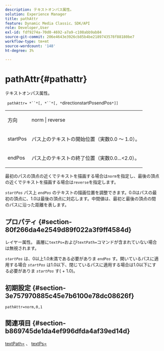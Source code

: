 ```yaml
---
description: テキストオンパス属性。
solution: Experience Manager
title: pathAttr
feature: Dynamic Media Classic、SDK/API
role: Developer,User
exl-id: fdf9274a-70d0-4692-a7a9-c108abb9ab84
source-git-commit: 206e4643e3926cb85b4be2189743578f88180be7
workflow-type: tm+mt
source-wordcount: '148'
ht-degree: 3%

---
```


# pathAttr{#pathattr}

テキストオンパス属性。

` pathAttr= *``*[, *``*[, *`directionstartPosendPos`*]]`

<table id="simpletable_EC76095316AF4F07B1DDCC0D72B814CF"> 
 <tr class="strow"> 
  <td class="stentry"> <p> <span class="varname"> 方向 </span> </p> </td> 
  <td class="stentry"> <p> <span class="codeph"> norm  </span> |  <span class="codeph"> reverse  </span> </p> </td> 
 </tr> 
 <tr class="strow"> 
  <td class="stentry"> <p> <span class="varname"> startPos  </span> </p> </td> 
  <td class="stentry"> <p>パス上のテキストの開始位置（実数0.0 ～ 1.0）。 </p> </td> 
 </tr> 
 <tr class="strow"> 
  <td class="stentry"> <p> <span class="varname"> endPos  </span> </p> </td> 
  <td class="stentry"> <p>パス上のテキストの終了位置（実数0.0...&lt;2.0）。 </p> </td> 
 </tr> 
</table>

最初のパスの頂点の近くでテキストを描画する場合は`norm`を指定し、最後の頂点の近くでテキストを描画する場合は`reverse`を指定します。

*`startPos`* パス上 *`endPos`* のテキストの描画位置を調整できます。0.0はパスの最初の頂点に、1.0は最後の頂点に対応します。中間値は、最初と最後の頂点の間のパスに沿った距離を表します。

## プロパティ {#section-80f266da4e2549d89f022a3f9ff4584d}

レイヤー属性。 画層に`textPs=`および`textPath=`コマンドが含まれていない場合は無視されます。

*`startPos`* は、0以上1.0未満である必要がありま *`endPos`* す。開いているパスに適用する場合 *`startPos`* は1.0以下、閉じているパスに適用する場合は1.0以下にする必要がありま *`startPos`* す( + 1.0)。

## 初期設定 {#section-3e757970885c45e7b6100e78dc08626f}

`pathAttr=norm,0,1`

## 関連項目 {#section-b869745de1da4ef996dfda4af39ed14d}

[textPath=](../../../../../is-api/http-ref/image-serving-api-ref/c-http-protocol-reference/c-command-reference/r-textpath.md#reference-b09cc0902dff4725bdb54d5da4076ccd) 、 [textPs=](../../../../../is-api/http-ref/image-serving-api-ref/c-http-protocol-reference/c-command-reference/r-textps.md#reference-4209a2a6169f44278da2647cfb0cd767)
